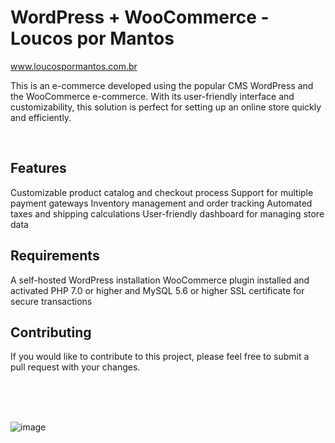 # WordPress + WooCommerce - Loucos por Mantos
www.loucospormantos.com.br

This is an e-commerce developed using the popular CMS WordPress and the WooCommerce e-commerce. With its user-friendly interface and customizability, this solution is perfect for setting up an online store quickly and efficiently.

<br />

## Features
Customizable product catalog and checkout process
Support for multiple payment gateways
Inventory management and order tracking
Automated taxes and shipping calculations
User-friendly dashboard for managing store data
## Requirements
A self-hosted WordPress installation
WooCommerce plugin installed and activated
PHP 7.0 or higher and MySQL 5.6 or higher
SSL certificate for secure transactions
## Contributing
If you would like to contribute to this project, please feel free to submit a pull request with your changes.

<br />
<br />
<br />




![image](https://user-images.githubusercontent.com/79058104/216165300-947d2174-acdf-44a4-9076-0bf7b87b3263.png)


